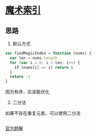 # [魔术索引](https://leetcode-cn.com/problems/magic-index-lcci/)

## 思路

1. 默认方式

```js
var findMagicIndex = function (nums) {
  var len = nums.length
  for (var i = 0; i < len; i++) {
    if (nums[i] == i) return i
  }
  return -1
}
```

因为有序，应该能优化

2. 二分法

如果不存在重复元素，可以使用二分法

```js

```

[官方题解](https://leetcode-cn.com/problems/magic-index-lcci/solution/mo-zhu-suo-yin-by-leetcode-solution/)
